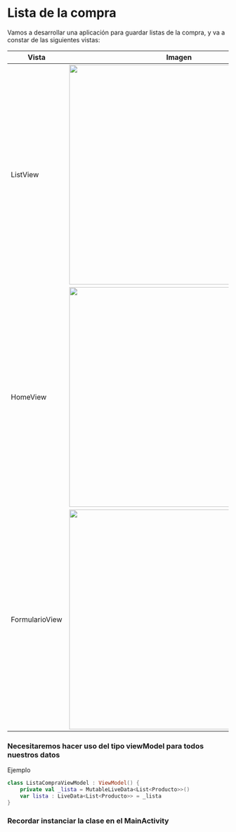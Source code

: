 # Lista de la compra
Vamos a desarrollar una aplicación para guardar listas de la compra, y va a constar de las siguientes vistas:

| Vista       | Imagen      |
| ----------- | ----------- |
| ListView    |  <img src="https://github.com/user-attachments/assets/efd53918-7b7c-46c4-8f20-08ade822df25" height="500"> |
| HomeView    | <img src="https://github.com/user-attachments/assets/3ead4120-2338-4319-9fef-82ebb3fa593a" height="500"> |
| FormularioView    | <img src="https://github.com/user-attachments/assets/bc7a102f-c1fa-493e-bd3f-8f794ad7befe" height="500"> |

### Necesitaremos hacer uso del tipo viewModel para todos nuestros datos
Ejemplo

```kotlin
class ListaCompraViewModel : ViewModel() {
    private val _lista = MutableLiveData<List<Producto>>()
    var lista : LiveData<List<Producto>> = _lista
}
```

### Recordar instanciar la clase en el MainActivity

